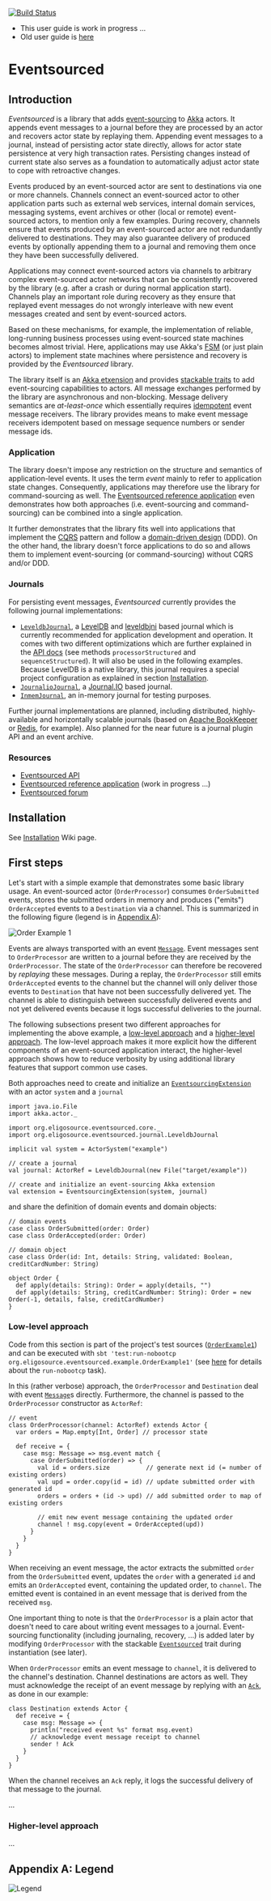 [![Build Status](https://secure.travis-ci.org/eligosource/eventsourced.png)](http://travis-ci.org/eligosource/eventsourced)

- This user guide is work in progress …
- Old user guide is [here](https://github.com/eligosource/eventsourced/blob/master/README.md)

Eventsourced
============

Introduction
------------

<i>Eventsourced</i> is a library that adds [event-sourcing](http://martinfowler.com/eaaDev/EventSourcing.html) to [Akka](http://akka.io/) actors. It appends event messages to a journal before they are processed by an actor and recovers actor state by replaying them. Appending event messages to a journal, instead of persisting actor state directly, allows for actor state persistence at very high transaction rates. Persisting changes instead of current state also serves as a foundation to automatically adjust actor state to cope with retroactive changes.

Events produced by an event-sourced actor are sent to destinations via one or more channels. Channels connect an event-sourced actor to other application parts such as external web services, internal domain services, messaging systems, event archives or other (local or remote) event-sourced actors, to mention only a few examples. During recovery, channels ensure that events produced by an event-sourced actor are not redundantly delivered to destinations. They may also guarantee delivery of produced events by optionally appending them to a journal and removing them once they have been successfully delivered. 

Applications may connect event-sourced actors via channels to arbitrary complex event-sourced actor networks that can be consistently recovered by the library (e.g. after a crash or during normal application start). Channels play an important role during recovery as they ensure that replayed event messages do not wrongly interleave with new event messages created and sent by event-sourced actors. 

Based on these mechanisms, for example, the implementation of reliable, long-running business processes using event-sourced state machines becomes almost trivial. Here, applications may use Akka's [FSM](http://doc.akka.io/docs/akka/2.0.3/scala/fsm.html) (or just plain actors) to implement state machines where persistence and recovery is provided by the <i>Eventsourced</i> library.

The library itself is an [Akka etxension](http://doc.akka.io/docs/akka/2.0.3/scala/extending-akka.html) and provides [stackable traits](http://www.artima.com/scalazine/articles/stackable_trait_pattern.html) to add event-sourcing capabilities to actors. All message exchanges performed by the library are asynchronous and non-blocking. Message delivery semantics are <i>at-least-once</i> which essentially requires [idempotent](http://queue.acm.org/detail.cfm?id=2187821) event message receivers. The library provides means to make event message receivers idempotent based on message sequence numbers or sender message ids.

### Application

The library doesn't impose any restriction on the structure and semantics of application-level events. It uses the term <i>event</i> mainly to refer to application state changes. Consequently, applications may therefore use the library for command-sourcing as well. The [Eventsourced reference application](https://github.com/eligosource/eventsourced-example) even demonstrates how both approaches (i.e. event-sourcing and command-sourcing) can be combined into a single application.

It further demonstrates that the library fits well into applications that implement the [CQRS](http://martinfowler.com/bliki/CQRS.html) pattern and follow a [domain-driven design](http://domaindrivendesign.org/resources/what_is_ddd) (DDD). On the other hand, the library doesn't force applications to do so and allows them to implement event-sourcing (or command-sourcing) without CQRS and/or DDD.

### Journals

For persisting event messages, <i>Eventsourced</i> currently provides the following journal implementations:

- [`LeveldbJournal`](http://eligosource.github.com/eventsourced/#org.eligosource.eventsourced.journal.LeveldbJournal$), a [LevelDB](http://code.google.com/p/leveldb/) and [leveldbjni](https://github.com/fusesource/leveldbjni) based journal which is currently recommended for application development and operation. It comes with two different optimizations which are further explained in the [API docs](http://eligosource.github.com/eventsourced/#org.eligosource.eventsourced.journal.LeveldbJournal$) (see methods `processorStructured` and `sequenceStructured`). It will also be used in the following examples. Because LevelDB is a native library, this journal requires a special project configuration as explained in section [Installation](#installation). 
- [`JournalioJournal`](http://eligosource.github.com/eventsourced/#org.eligosource.eventsourced.journal.JournalioJournal$), a [Journal.IO](https://github.com/sbtourist/Journal.IO) based journal. 
- [`InmemJournal`](http://eligosource.github.com/eventsourced/#org.eligosource.eventsourced.journal.JournalioJournal$), an in-memory journal for testing purposes.

Further journal implementations are planned, including distributed, highly-available and horizontally scalable journals (based on [Apache BookKeeper](http://zookeeper.apache.org/bookkeeper/) or [Redis](http://redis.io/), for example). Also planned for the near future is a journal plugin API and an event archive.

### Resources

- [Eventsourced API](http://eligosource.github.com/eventsourced/#org.eligosource.eventsourced.core.package)
- [Eventsourced reference application](https://github.com/eligosource/eventsourced-example) (work in progress ...)
- [Eventsourced forum](http://groups.google.com/group/eventsourced)


Installation
------------

See [Installation](https://github.com/eligosource/eventsourced/wiki/Installation) Wiki page.

First steps
-----------

Let's start with a simple example that demonstrates some basic library usage. An event-sourced actor (`OrderProcessor`) consumes `OrderSubmitted` events, stores the submitted orders in memory and produces ("emits") `OrderAccepted` events to a `Destination` via a channel. This is summarized in the following figure (legend is in [Appendix A](#appendix-a-legend)):

![Order Example 1](https://raw.github.com/eligosource/eventsourced/wip-es-trait/doc/images/order-example-1.png)

Events are always transported with an event [`Message`](http://eligosource.github.com/eventsourced/#org.eligosource.eventsourced.core.Message). Event messages sent to `OrderProcessor` are written to a journal before they are received by the `OrderProcessor`. The state of the `OrderProcessor` can therefore be recovered by *replaying* these messages. During a replay, the `OrderProcessor` still emits `OrderAccepted` events to the channel but the channel will only deliver those events to `Destination` that have not been successfully delivered yet. The channel is able to distinguish between successfully delivered events and not yet delivered events because it logs successful deliveries to the journal.

The following subsections present two different approaches for implementing the above example, a [low-level approach](#low-level-approach) and a [higher-level approach](#higher-level-approach). The low-level approach makes it more explicit how the different components of an event-sourced application interact, the higher-level approach shows how to reduce verbosity by using additional library features that support common use cases. 

Both approaches need to create and initialize an [`EventsourcingExtension`](http://eligosource.github.com/eventsourced/#org.eligosource.eventsourced.core.EventsourcingExtension) with an actor `system` and a `journal`

    import java.io.File
    import akka.actor._

    import org.eligosource.eventsourced.core._
    import org.eligosource.eventsourced.journal.LeveldbJournal

    implicit val system = ActorSystem("example")

    // create a journal
    val journal: ActorRef = LeveldbJournal(new File("target/example"))

    // create and initialize an event-sourcing Akka extension
    val extension = EventsourcingExtension(system, journal)

and share the definition of domain events and domain objects:

    // domain events
    case class OrderSubmitted(order: Order)
    case class OrderAccepted(order: Order)

    // domain object
    case class Order(id: Int, details: String, validated: Boolean, creditCardNumber: String)

    object Order {
      def apply(details: String): Order = apply(details, "")
      def apply(details: String, creditCardNumber: String): Order = new Order(-1, details, false, creditCardNumber)
    }

### Low-level approach

Code from this section is part of the project's test sources ([`OrderExample1`](https://github.com/eligosource/eventsourced/blob/wip-es-trait/src/test/scala/org/eligosource/eventsourced/example/OrderExample1.scala)) and can be executed with `sbt 'test:run-nobootcp org.eligosource.eventsourced.example.OrderExample1'` (see [here](eventsourced/wiki/Installation) for details about the `run-nobootcp` task).

In this (rather verbose) approach, the `OrderProcessor` and `Destination` deal with event [`Message`](http://eligosource.github.com/eventsourced/#org.eligosource.eventsourced.core.Message)s directly. Furthermore, the channel is passed to the `OrderProcessor` constructor as `ActorRef`:


    // event
    class OrderProcessor(channel: ActorRef) extends Actor {
      var orders = Map.empty[Int, Order] // processor state
  
      def receive = {
        case msg: Message => msg.event match {
          case OrderSubmitted(order) => {
            val id = orders.size          // generate next id (= number of existing orders)
            val upd = order.copy(id = id) // update submitted order with generated id
            orders = orders + (id -> upd) // add submitted order to map of existing orders
  
            // emit new event message containing the updated order
            channel ! msg.copy(event = OrderAccepted(upd))
          }
        }
      }
    }

When receiving an event message, the actor extracts the submitted `order` from the `OrderSubmitted` event, updates the `order` with a generated `id` and emits an `OrderAccepted` event, containing the updated order, to `channel`. The emitted event is contained in an event message that is derived from the received `msg`.

One important thing to note is that the `OrderProcessor` is a plain actor that doesn't need to care about writing event messages to a journal. Event-sourcing functionality (including journaling, recovery, …) is added later by modifying `OrderProcessor` with the stackable [`Eventsourced`](http://eligosource.github.com/eventsourced/#org.eligosource.eventsourced.core.Eventsourced) trait during instantiation (see later). 

When `OrderProcessor` emits an event message to `channel`, it is delivered to the channel's destination. Channel destinations are actors as well. They must acknowledge the receipt of an event message by replying with an [`Ack`](http://eligosource.github.com/eventsourced/#org.eligosource.eventsourced.core.package$$Ack$), as done in our example:

    class Destination extends Actor {
      def receive = {
        case msg: Message => {
          println("received event %s" format msg.event)
          // acknowledge event message receipt to channel
          sender ! Ack
        }
      }
    }

When the channel receives an `Ack` reply, it logs the successful delivery of that message to the journal. 

… 

### Higher-level approach

… 

Appendix A: Legend
------------------

![Legend](https://raw.github.com/eligosource/eventsourced/wip-es-trait/doc/images/legend.png)
